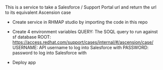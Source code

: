 This is a service to take a Salesforce / Support Portal url and return the url to its equivalent Ascension case

* Create service in RHMAP studio by importing the code in this repo
* Create 4 environment variables
QUERY: The SOQL query to run against sf database
ROOT: https://access.redhat.com/support/cases/internal/#/ascension/case/
USERNAME: API username to log into Salesforce with
PASSWORD: password to log into Salesforce with

* Deploy app
